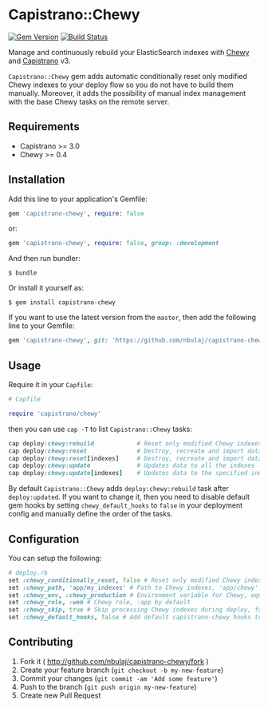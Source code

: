 # Capistrano::Chewy
[![Gem Version](https://badge.fury.io/rb/capistrano-chewy.svg)](http://badge.fury.io/rb/capistrano-chewy)
[![Build Status](https://travis-ci.org/nbulaj/capistrano-chewy.svg?branch=master)](https://travis-ci.org/nbulaj/capistrano-chewy)

Manage and continuously rebuild your ElasticSearch indexes with [Chewy](https://github.com/toptal/chewy/) and [Capistrano](https://github.com/capistrano/capistrano) v3.

`Capistrano::Chewy` gem adds automatic conditionally reset only modified Chewy indexes to your deploy flow so you do not have to build them manually.
Moreover, it adds the possibility of manual index management with the base Chewy tasks on the remote server.

## Requirements

* Capistrano >= 3.0
* Chewy >= 0.4

## Installation

Add this line to your application's Gemfile:

```ruby
gem 'capistrano-chewy', require: false
```

or:

```ruby
gem 'capistrano-chewy', require: false, group: :development
```

And then run bundler:

```
$ bundle
```

Or install it yourself as:

```
$ gem install capistrano-chewy
```

If you want to use the latest version from the `master`, then add the following line to your Gemfile:

```ruby
gem 'capistrano-chewy', git: 'https://github.com/nbulaj/capistrano-chewy.git'
```

## Usage

Require it in your `Capfile`:

```ruby
# Capfile

require 'capistrano/chewy'
```

then you can use `cap -T` to list `Capistrano::Chewy` tasks:

```ruby
cap deploy:chewy:rebuild            # Reset only modified Chewy indexes
cap deploy:chewy:reset              # Destroy, recreate and import data to all the indexes
cap deploy:chewy:reset[indexes]     # Destroy, recreate and import data to the specified indexes
cap deploy:chewy:update             # Updates data to all the indexes
cap deploy:chewy:update[indexes]    # Updates data to the specified indexes
```

By default `Capistrano::Chewy` adds `deploy:chewy:rebuild` task after `deploy:updated`.
If you want to change it, then you need to disable default gem hooks by setting `chewy_default_hooks` to `false` in your deployment config and manually define the order of the tasks.

## Configuration

You can setup the following:

```ruby
# deploy.rb
set :chewy_conditionally_reset, false # Reset only modified Chewy indexes, true by default
set :chewy_path, 'app/my_indexes' # Path to Chewy indexes, 'app/chewy' by default
set :chewy_env, :chewy_production # Environment variable for Chewy, equal to RAILS_ENV by default
set :chewy_role, :web # Chewy role, :app by default
set :chewy_skip, true # Skip processing Chewy indexes during deploy, false by default
set :chewy_default_hooks, false # Add default capistrano-chewy hooks to your deploy flow, true by default
```

## Contributing

1. Fork it ( http://github.com/nbulaj/capistrano-chewy/fork )
2. Create your feature branch (`git checkout -b my-new-feature`)
3. Commit your changes (`git commit -am 'Add some feature'`)
4. Push to the branch (`git push origin my-new-feature`)
5. Create new Pull Request
